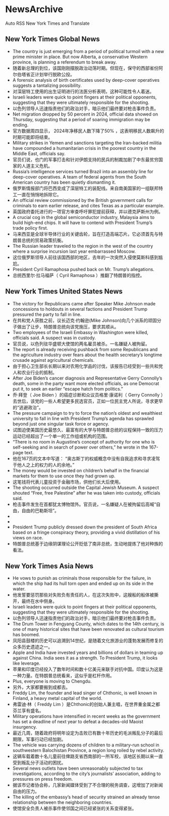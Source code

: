 # NewsArchive
Auto RSS New York Times and Translate

## New York Times Global News
* The country is just emerging from a period of political turmoil with a new prime minister in place. But now Alberta, a conservative Western province, is planning a referendum to break away.
* 随着新总理的到位，该国刚刚摆脱政治动荡时期。但现在，保守的西部省份阿尔伯塔省正计划举行脱欧公投。
* A forensic analysis of birth certificates used by deep-cover operatives suggests a tantalizing possibility.
* 对深层特工使用的出生证明进行的法医分析表明，这种可能性令人着迷。
* Israeli leaders were quick to point fingers at their political opponents, suggesting that they were ultimately responsible for the shooting.
* 以色列领导人迅速指责他们的政治对手，暗示他们最终要对枪击事件负责。
* Net migration dropped by 50 percent in 2024, official data showed on Thursday, suggesting that a period of soaring immigration may be ending.
* 官方数据周四显示， 2024年净移民人数下降了50% ，这表明移民人数飙升的时期可能即将结束。
* Military strikes in Yemen and sanctions targeting the Iran-backed militia have compounded a humanitarian crisis in the poorest country in the Middle East, officials say.
* 官员们说，也门的军事打击和针对伊朗支持的民兵的制裁加剧了中东最贫穷国家的人道主义危机。
* Russia’s intelligence services turned Brazil into an assembly line for deep-cover operatives. A team of federal agents from the South American country has been quietly dismantling it.
* 俄罗斯情报部门将巴西变成了深层特工的装配线。来自南美国家的一组联邦特工一直在悄悄地拆除它。
* An official review commissioned by the British government calls for criminals to earn earlier release, and cites Texas as a particular example.
* 英国政府委托进行的一项官方审查呼吁罪犯提前获释，并以德克萨斯州为例。
* A crucial cog in the global semiconductor industry, Malaysia aims to build high-end chips. It will have to contend with President Trump’s trade policy first.
* 马来西亚是全球半导体行业的关键齿轮，旨在打造高端芯片。它必须首先与特朗普总统的贸易政策抗衡。
* The Russian leader traveled to the region in the west of the country where a surprise incursion last year embarrassed Moscow.
* 这位俄罗斯领导人前往该国西部的地区，去年的一次突然入侵使莫斯科感到尴尬。
* President Cyril Ramaphosa pushed back on Mr. Trump’s allegations.
* 总统西里尔·拉马福萨（ Cyril Ramaphosa ）推翻了特朗普的指控。

## New York Times United States News
* The victory for Republicans came after Speaker Mike Johnson made concessions to holdouts in several factions and President Trump pressured the party to fall in line.
* 在共和党人获胜之前，议长迈克·约翰逊(Mike Johnson)向几个派系的顽固分子做出了让步，特朗普总统向该党施压，要求其顺从。
* Two employees of the Israeli Embassy in Washington were killed, officials said. A suspect was in custody.
* 官员说，以色列驻华盛顿大使馆的两名雇员被杀。一名嫌疑人被拘留。
* The report is already receiving pushback from some Republicans and the agriculture industry over fears about the health secretary’s longtime crusade against agricultural chemicals.
* 由于担心卫生部长长期以来对农用化学品的讨伐，该报告已经受到一些共和党人和农业行业的抵制。
* After Joe Biden’s cancer diagnosis and Representative Gerry Connolly’s death, some in the party want more elected officials, as one Democrat put it, to seek an earlier “escape hatch from politics.”
* 乔·拜登（ Joe Biden ）的癌症诊断和众议员格里·康诺利（ Gerry Connolly ）去世后，该党的一些人希望更多民选官员，正如一位民主党人所说，寻求更早的“逃避政治”。
* The pressure campaign to try to force the nation’s oldest and wealthiest university to fall in line with President Trump’s agenda has sprawled beyond just one singular task force or agency.
* 试图迫使美国历史最悠久、最富有的大学与特朗普总统的议程保持一致的压力运动已经超出了一个单一的工作组或机构的范围。
* “There is no room in Augustine’s concept of authority for one who is self-seeking and in search of power over others,” he wrote in the 167-page text.
* 他在167页的文本中写道： “奥古斯丁的权威概念中没有自我追求和寻求凌驾于他人之上的权力的人的余地。”
* The money would be invested on children’s behalf in the financial markets for them to use once they had grown up.
* 这笔钱将代表儿童投资于金融市场，供他们长大后使用。
* The shooting occurred outside the Capital Jewish Museum. A suspect shouted “Free, free Palestine” after he was taken into custody, officials said.
* 枪击事件发生在首都犹太博物馆外。官员说，一名嫌疑人在被拘留后高喊“自由，自由的巴勒斯坦”。
* 
* 
* President Trump publicly dressed down the president of South Africa based on a fringe conspiracy theory, providing a vivid distillation of his views on race.
* 特朗普总统基于边缘阴谋理论公开贬低了南非总统，生动地提炼了他对种族的看法。

## New York Times Asia News
* He vows to punish as criminals those responsible for the failure, in which the ship had its hull torn open and ended up on its side in the water.
* 他发誓要惩罚那些对失败负有责任的人，在这次失败中，这艘船的船体被撕开，最终在水中侧身。
* Israeli leaders were quick to point fingers at their political opponents, suggesting that they were ultimately responsible for the shooting.
* 以色列领导人迅速指责他们的政治对手，暗示他们最终要对枪击事件负责。
* The Drum Tower in Fengyang County, which dates to the 14th century, is one of many historical sites that have been renovated as cultural tourism has boomed.
* 凤阳县鼓楼的历史可以追溯到14世纪，是随着文化旅游业的蓬勃发展而修复的众多历史遗迹之一。
* Apple and India have invested years and billions of dollars in teaming up against China. India sees it as a strength. To President Trump, it looks like leverage.
* 苹果和印度已经投入了数年时间和数十亿美元来联手对抗中国。印度认为这是一种力量。在特朗普总统看来，这似乎是杠杆作用。
* Plus, everyone is moving to Chengdu.
* 另外，大家都要搬到成都去。
* Freddy Lim, the founder and lead singer of Chthonic, is well known in Finland, a heavy metal capital of the world.
* 弗雷迪·林（ Freddy Lim ）是Chthonic的创始人兼主唱，在世界重金属之都芬兰享有盛名。
* Military operations have intensified in recent weeks as the government has set a deadline of next year to defeat a decades-old Maoist insurgency.
* 最近几周，随着政府将明年设定为击败已有数十年历史的毛派叛乱分子的最后期限，军事行动已经加剧。
* The vehicle was carrying dozens of children to a military-run school in southwestern Balochistan Province, a region long roiled by rebel activity.
* 这辆车载着数十名儿童前往俾路支省西南部的一所军校，该地区长期以来一直受到叛乱分子活动的困扰。
* Several news outlets have been unreasonably subjected to tax investigations, according to the city’s journalists’ association, adding to pressures on press freedom.
* 据该市记者协会称，几家新闻媒体受到了不合理的税务调查，这增加了对新闻自由的压力。
* The killing of the embassy’s head of security strained an already tense relationship between the neighboring countries.
* 使馆安全负责人被杀事件使邻国之间已经紧张的关系变得紧张。


